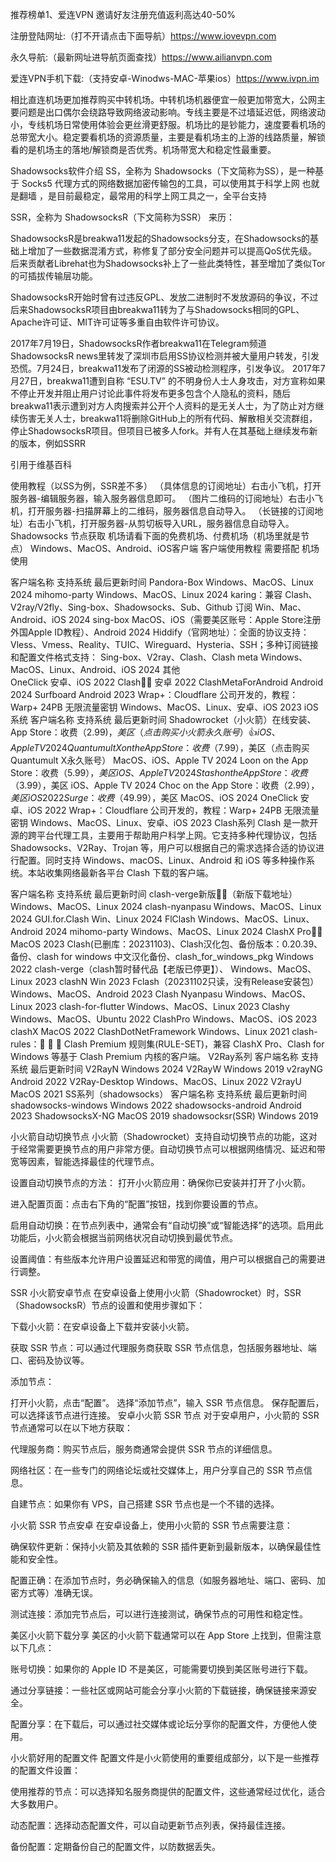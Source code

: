推荐榜单1、爱连VPN 邀请好友注册充值返利高达40-50% 

注册登陆网址:（打不开请点击下面导航）https://www.iovevpn.com

永久导航:（最新网址进导航页面查找）https://www.ailianvpn.com

爱连VPN手机下载:（支持安卓-Winodws-MAC-苹果ios）https://www.ivpn.im

相比直连机场更加推荐购买中转机场。中转机场机器便宜一般更加带宽大，公网主要问题是出口偶尔会绕路导致网络波动影响。专线主要是不过墙延迟低，网络波动小，专线机场日常使用体验会更丝滑更舒服。机场比的是钞能力，速度要看机场的总带宽大小。稳定要看机场的资源质量，主要是看机场主的上游的线路质量，解锁看的是机场主的落地/解锁商是否优秀。机场带宽大和稳定性最重要。

Shadowsocks软件介绍
SS，全称为 Shadowsocks（下文简称为SS），是一种基于 Socks5 代理方式的网络数据加密传输包的工具，可以使用其于科学上网 也就是翻墙 ，是目前最稳定，最常用的科学上网工具之一，全平台支持

SSR，全称为 ShadowsocksR（下文简称为SSR） 来历：

ShadowsocksR是breakwa11发起的Shadowsocks分支，在Shadowsocks的基础上增加了一些数据混淆方式，称修复了部分安全问题并可以提高QoS优先级。后来贡献者Librehat也为Shadowsocks补上了一些此类特性，甚至增加了类似Tor的可插拔传输层功能。

ShadowsocksR开始时曾有过违反GPL、发放二进制时不发放源码的争议，不过后来ShadowsocksR项目由breakwa11转为了与Shadowsocks相同的GPL、Apache许可证、MIT许可证等多重自由软件许可协议。

2017年7月19日，ShadowsocksR作者breakwa11在Telegram频道ShadowsocksR news里转发了深圳市启用SS协议检测并被大量用户转发，引发恐慌。7月24日，breakwa11发布了闭源的SS被动检测程序，引发争议。 2017年7月27日，breakwa11遭到自称 “ESU.TV” 的不明身份人士人身攻击，对方宣称如果不停止开发并阻止用户讨论此事件将发布更多包含个人隐私的资料，随后breakwa11表示遭到对方人肉搜索并公开个人资料的是无关人士，为了防止对方继续伤害无关人士，breakwa11将删除GitHub上的所有代码、解散相关交流群组，停止ShadowsocksR项目。但项目已被多人fork。并有人在其基础上继续发布新的版本，例如SSRR

引用于维基百科

使用教程（以SS为例，SSR差不多）
（具体信息的订阅地址）右击小飞机，打开服务器-编辑服务器，输入服务器信息即可。
（图片二维码的订阅地址）右击小飞机，打开服务器-扫描屏幕上的二维码，服务器信息自动导入。
（长链接的订阅地址）右击小飞机，打开服务器-从剪切板导入URL，服务器信息自动导入。
Shadowsocks 节点获取
机场请看下面的免费机场、付费机场（机场里就是节点）
Windows、MacOS、Android、iOS客户端
客户端使用教程 需要搭配 机场 使用

客户端名称	支持系统	最后更新时间
Pandora-Box	Windows、MacOS、Linux	2024
mihomo-party	Windows、MacOS、Linux	2024
karing：兼容 Clash、V2ray/V2fly、Sing-box、Shadowsocks、Sub、Github 订阅	Win、Mac、Android、iOS	2024
sing-box	MacOS、iOS（需要美区账号：Apple Store注册外国Apple ID教程）、Android	2024
Hiddify（官网地址）：全面的协议支持：Vless、Vmess、Reality、TUIC、Wireguard、Hysteria、SSH；多种订阅链接和配置文件格式支持： Sing-box、V2ray、Clash、Clash meta	Windows、MacOS、Linux、Android、iOS	2024
其他	
OneClick	安卓、iOS	2022
Clash👍🏻	安卓	2022
ClashMetaForAndroid	Android	2024
Surfboard	Android	2023
Wrap+：Cloudflare 公司开发的，教程：Warp+ 24PB 无限流量密钥	Windows、MacOS、Linux、安卓、iOS	2023
iOS系统
客户端名称	支持系统	最后更新时间
Shadowrocket（小火箭）在线安装、App Store：收费（$2.99)，美区（点击购买小火箭永久账号）👍	iOS、Apple TV	2024
Quantumult X on the App Store：收费（$7.99），美区（点击购买Quantumult X永久账号）	MacOS、iOS、Apple TV	2024
Loon on the App Store：收费（$5.99），美区	iOS、Apple TV	2024
Stash on the App Store：收费（$3.99），美区	iOS、Apple TV	2024
Choc on the App Store：收费（$2.99），美区	iOS	2022
Surge：收费（$49.99），美区	MacOS、iOS	2024
OneClick	安卓、iOS	2022
Wrap+：Cloudflare 公司开发的，教程：Warp+ 24PB 无限流量密钥	Windows、MacOS、Linux、安卓、iOS	2023
Clash系列
Clash 是一款开源的跨平台代理工具，主要用于帮助用户科学上网。它支持多种代理协议，包括 Shadowsocks、V2Ray、Trojan 等，用户可以根据自己的需求选择合适的协议进行配置。同时支持 Windows、macOS、Linux、Android 和 iOS 等多种操作系统。本站收集网络最新各平台 Clash 下载的客户端。

客户端名称	支持系统	最后更新时间
clash-verge新版👍🏻（新版下载地址）	Windows、MacOS、Linux	2024
clash-nyanpasu	Windows、MacOS、Linux	2024
GUI.for.Clash	Win、Linux	2024
FlClash	Windows、MacOS、Linux、Android	2024
mihomo-party	Windows、MacOS、Linux	2024
ClashX Pro👍🏻	MacOS	2023
Clash(已删库：20231103)、Clash汉化包、备份版本：0.20.39、备份、clash for windows 中文汉化备份、clash_for_windows_pkg	Windows	2022
clash-verge（clash暂时替代品【老版已停更】）、	Windows、MacOS、Linux	2023
clashN	Win	2023
Fclash（20231102只读，没有Release安装包）	Windows、MacOS、Android	2023
Clash Nyanpasu	Windows、MacOS、Linux	2023
clash-for-flutter	Windows、MacOS、Linux	2023
Clashy	Windows、MacOS、Ubuntu	2022
ClashPro	Windows、MacOS、iOS	2023
clashX	MacOS	2022
ClashDotNetFramework	Windows、Linux	2021
clash-rules：🦄️ 🎃 👻 Clash Premium 规则集(RULE-SET)，兼容 ClashX Pro、Clash for Windows 等基于 Clash Premium 内核的客户端。
V2Ray系列
客户端名称	支持系统	最后更新时间
V2RayN	Windows	2024
V2RayW	Windows	2019
v2rayNG	Android	2022
V2Ray-Desktop	Windows、MacOS、Linux	2022
V2rayU	MacOS	2021
SS系列（shadowsocks）
客户端名称	支持系统	最后更新时间
shadowsocks-windows	Windows	2022
shadowsocks-android	Android	2023
ShadowsocksX-NG	MacOS	2019
shadowsocksr(SSR)	Windows	2019

小火箭自动切换节点
小火箭（Shadowrocket）支持自动切换节点的功能，这对于经常需要更换节点的用户非常方便。自动切换节点可以根据网络情况、延迟和带宽等因素，智能选择最佳的代理节点。

设置自动切换节点的方法：
打开小火箭应用：确保你已安装并打开了小火箭。

进入配置页面：点击右下角的“配置”按钮，找到你要设置的节点。

启用自动切换：在节点列表中，通常会有“自动切换”或“智能选择”的选项。启用此功能后，小火箭会根据当前网络状况自动切换到最优节点。

设置阈值：有些版本允许用户设置延迟和带宽的阈值，用户可以根据自己的需要进行调整。

SSR 小火箭安卓节点
在安卓设备上使用小火箭（Shadowrocket）时，SSR（ShadowsocksR）节点的设置和使用步骤如下：

下载小火箭：在安卓设备上下载并安装小火箭。

获取 SSR 节点：可以通过代理服务商获取 SSR 节点信息，包括服务器地址、端口、密码及协议等。

添加节点：

打开小火箭，点击“配置”。
选择“添加节点”，输入 SSR 节点信息。
保存配置后，可以选择该节点进行连接。
安卓小火箭 SSR 节点
对于安卓用户，小火箭的 SSR 节点通常可以在以下地方获取：

代理服务商：购买节点后，服务商通常会提供 SSR 节点的详细信息。

网络社区：在一些专门的网络论坛或社交媒体上，用户分享自己的 SSR 节点信息。

自建节点：如果你有 VPS，自己搭建 SSR 节点也是一个不错的选择。

小火箭 SSR 节点安卓
在安卓设备上，使用小火箭的 SSR 节点需要注意：

确保软件更新：保持小火箭及其依赖的 SSR 插件更新到最新版本，以确保最佳性能和安全性。

配置正确：在添加节点时，务必确保输入的信息（如服务器地址、端口、密码、加密方式等）准确无误。

测试连接：添加完节点后，可以进行连接测试，确保节点的可用性和稳定性。

美区小火箭下载分享
美区的小火箭下载通常可以在 App Store 上找到，但需注意以下几点：

账号切换：如果你的 Apple ID 不是美区，可能需要切换到美区账号进行下载。

通过分享链接：一些社区或网站可能会分享小火箭的下载链接，确保链接来源安全。

配置分享：在下载后，可以通过社交媒体或论坛分享你的配置文件，方便他人使用。

小火箭好用的配置文件
配置文件是小火箭使用的重要组成部分，以下是一些推荐的配置文件设置：

使用推荐的节点：可以选择知名服务商提供的配置文件，这些通常经过优化，适合大多数用户。

动态配置：选择动态配置文件，可以自动更新节点列表，保持最佳连接。

备份配置：定期备份自己的配置文件，以防数据丢失。

